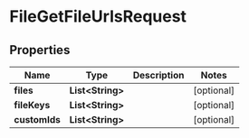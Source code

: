 

# FileGetFileUrlsRequest


## Properties

| Name | Type | Description | Notes |
|------------ | ------------- | ------------- | -------------|
|**files** | **List&lt;String&gt;** |  |  [optional] |
|**fileKeys** | **List&lt;String&gt;** |  |  [optional] |
|**customIds** | **List&lt;String&gt;** |  |  [optional] |



